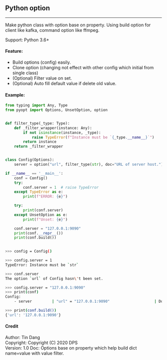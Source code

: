 ## Python option
----
Make python class with option base on property. Using build option for client like kafka, command option like ffmpeg.

Support: Python 3.6+

#### Feature: 
- Build options (config) easily. 
- Clone option (changing not effect with other config which initial from single class)
- (Optional) Filter value on set.
- (Optional) Auto fill default value if delete old value.

#### Example:
```python    
from typing import Any, Type
from pyopt import Options, UnsetOption, option


def filter_type(_type: Type):
    def _filter_wrapper(instance: Any):
        if not isinstance(instance, _type):
            raise TypeError(f"Instance must be `{_type.__name__}`")
        return instance
    return _filter_wrapper


class Config(Options):
    server = option("url", filter_type(str), doc="URL of server host.")

if __name__ == '__main__':
    conf = Config()
    try:
        conf.server = 1  # raise TypeError
    except TypeError as e:
        print(f"ERROR: {e}")

    try:
        print(conf.server)
    except UnsetOption as e:
        print(f"Unset: {e}")

    conf.server = "127.0.0.1:9090"
    print(conf.__repr__())
    print(conf.build())
     
```   
```bash
>>> config = Config()

>>> config.server = 1
TypeError: Instance must be `str`

>>> conf.server
The option `url` of Config hasn\'t been set.

>>> config.server = "127.0.0.1:9090"
>>> print(conf)
Config:
    - server         | "url" = "127.0.0.1:9090"                    | Doc: URL of server host.

>>> print(conf.build())
{'url': '127.0.0.1:9090'}
```

#### Credit
Author: Tin Dang  
Copyright: Copyright (C) 2020 DPS  
Version: 1.0
Doc: Options base on property which help build dict name=value with value filter.
